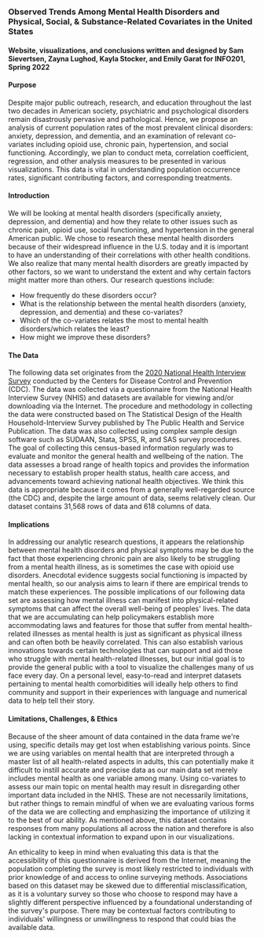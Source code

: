 ### Observed Trends Among Mental Health Disorders and Physical, Social, & Substance-Related Covariates in the United States

#### Website, visualizations, and conclusions written and designed by Sam Sievertsen, Zayna Lughod, Kayla Stocker, and Emily Garat for INFO201, Spring 2022

#### Purpose

Despite major public outreach, research, and education throughout the last two decades in American society, psychiatric and psychological disorders remain disastrously pervasive and pathological. Hence, we propose an analysis of current population rates of the most prevalent clinical disorders: anxiety, depression, and dementia, and an examination of relevant co-variates including opioid use, chronic pain, hypertension, and social functioning. Accordingly, we plan to conduct meta, correlation coefficient, regression, and other analysis measures to be presented in various visualizations. This data is vital in understanding population occurrence rates, significant contributing factors, and corresponding treatments.


#### Introduction

We will be looking at mental health disorders (specifically anxiety, depression, and dementia) and how they relate to other issues such as chronic pain, opioid use, social functioning, and hypertension in the general American public. We chose to research these mental health disorders because of their widespread influence in the U.S. today and it is important to have an understanding of their correlations with other health conditions. We also realize that many mental health disorders are greatly impacted by other factors, so we want to understand the extent and why certain factors might matter more than others. Our research questions include:

-   How frequently do these disorders occur?
-   What is the relationship between the mental health disorders (anxiety, depression, and dementia) and these co-variates?
-   Which of the co-variates relates the most to mental health disorders/which relates the least?
-   How might we improve these disorders?


#### The Data

The following data set originates from the [2020 National Health Interview Survey](https://www.cdc.gov/nchs/nhis/2020nhis.htm) conducted by the Centers for Disease Control and Prevention (CDC). The data was collected via a questionnaire from the National Health Interview Survey (NHIS) and datasets are available for viewing and/or downloading via the Internet. The procedure and methodology in collecting the data were constructed based on The Statistical Design of the Health Household-Interview Survey published by The Public Health and Service Publication. The data was also collected using complex sample design software such as SUDAAN, Stata, SPSS, R, and SAS survey procedures. The goal of collecting this census-based information regularly was to evaluate and monitor the general health and wellbeing of the nation. The data assesses a broad range of health topics and provides the information necessary to establish proper health status, health care access, and advancements toward achieving national health objectives. We think this data is appropriate because it comes from a generally well-regarded source (the CDC) and, despite the large amount of data, seems relatively clean. Our dataset contains 31,568 rows of data and 618 columns of data. 


#### Implications

In addressing our analytic research questions, it appears the relationship between mental health disorders and physical symptoms may be due to the fact that those experiencing chronic pain are also likely to be struggling from a mental health illness, as is sometimes the case with opioid use disorders. Anecdotal evidence suggests social functioning is impacted by mental health, so our analysis aims to learn if there are empirical trends to match these experiences. The possible implications of our following data set are assessing how mental illness can manifest into physical-related symptoms that can affect the overall well-being of peoples' lives. The data that we are accumulating can help policymakers establish more accommodating laws and features for those that suffer from mental health-related illnesses as mental health is just as significant as physical illness and can often both be heavily correlated. This can also establish various innovations towards certain technologies that can support and aid those who struggle with mental health-related illnesses, but our initial goal is to provide the general public with a tool to visualize the challenges many of us face every day. On a personal level, easy-to-read and interpret datasets pertaining to mental health comorbidities will ideally help others to find community and support in their experiences with language and numerical data to help tell their story.

#### Limitations, Challenges, & Ethics

Because of the sheer amount of data contained in the data frame we're using, specific details may get lost when establishing various points. Since we are using variables on mental health that are interpreted through a master list of all health-related aspects in adults, this can potentially make it difficult to instill accurate and precise data as our main data set merely includes mental health as one variable among many. Using co-variates to assess our main topic on mental health may result in disregarding other important data included in the NHIS. These are not necessarily limitations, but rather things to remain mindful of when we are evaluating various forms of the data we are collecting and emphasizing the importance of utilizing it to the best of our ability. As mentioned above, this dataset contains responses from many populations all across the nation and therefore is also lacking in contextual information to expand upon in our visualizations.

An ethicality to keep in mind when evaluating this data is that the accessibility of this questionnaire is derived from the Internet, meaning the population completing the survey is most likely restricted to individuals with prior knowledge of and access to online surveying methods. Associations based on this dataset may be skewed due to differential misclassification, as it is a voluntary survey so those who choose to respond may have a slightly different perspective influenced by a foundational understanding of the survey's purpose. There may be contextual factors contributing to individuals' willingness or unwillingness to respond that could bias the available data.
